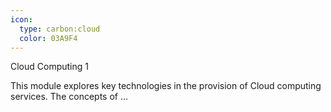 ```yaml
---
icon:
  type: carbon:cloud
  color: 03A9F4
---
```


Cloud Computing 1

This module explores key technologies in the provision of Cloud computing services. The concepts of  ... 
